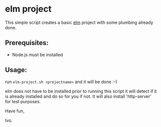 # elm project

This simple script creates a basic [elm](http://elm-lang.org/) project with some plumbing already done.

## Prerequisites:

* Node.js must be installed

## Usage:

run `elm-project.sh <projectname>` and it will be done :-)

elm does not have to be installed prior to running this script it will detect if it is already installed
and do so for you if not.
It will also install 'http-server' for test purposes.

Have fun,

Ivo.

